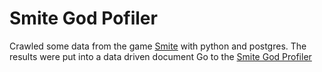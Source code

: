 Smite God Pofiler
==========

Crawled some data from the game [Smite](https://account.hirezstudios.com/smitegame/default.aspx?ok=) with python and postgres. The results were put into a data driven document
Go to the [Smite God Profiler](https://99fa74430a7299617dcb72536a575a53eb951c49.googledrive.com/host/0B4mpy1-rgt5DbmtudFMzWkxaY2s/godprofiles.html)
